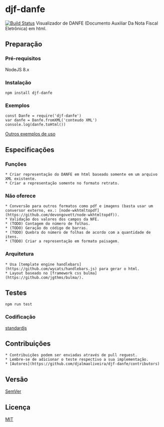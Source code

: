 # djf-danfe
[![Build Status](https://travis-ci.org/djalmaoliveira/djf-danfe.svg?branch=master)](https://travis-ci.org/djalmaoliveira/djf-danfe)
Visualizador de DANFE (Documento Auxiliar Da Nota Fiscal Eletrônica) em html.

## Preparação

### Pré-requisitos

NodeJS 8.x

### Instalação

```
npm install djf-danfe
```

### Exemplos

```
const Danfe = require('djf-danfe')
var danfe = Danfe.fromXML('conteudo XML')
console.log(danfe.toHtml())
```

[Outros exemplos de uso](https://github.com/djalmaoliveira/djf-danfe/tree/master/test/index.js)


## Especificações

### Funções

    * Criar representação do DANFE em html baseado somente em um arquivo XML existente.
    * Criar a representação somente no formato retrato.

### Não oferece

    * Conversão para outros formatos como pdf e imagens (basta usar um conversor externo, ex.: [node-wkhtmltopdf](https://github.com/devongovett/node-wkhtmltopdf)).
    * Validação dos valores dos campos da NFE.
    * (TODO) Contagem do número de folhas.
    * (TODO) Geração do código de barras.
    * (TODO) Quebra do número de folhas de acordo com a quantidade de itens.
    * (TODO) Criar a representação em formato paisagem.

### Arquitetura

    * Usa [template engine handlebars](https://github.com/wycats/handlebars.js) para gerar o html.
    * Layout baseado no [framework css bulma](https://github.com/jgthms/bulma/).

## Testes

```
npm run test
```

### Codificação

[standardjs](https://standardjs.com/rules.html)


## Contribuições

    * Contribuições podem ser enviadas através de pull request.
    * Lembre-se de adicionar o teste respectivo a sua implementação.
    * [Autores](https://github.com/djalmaoliveira/djf-danfe/contributors)

## Versão

[SemVer](http://semver.org/)


## Licença

[MIT](LICENSE)
